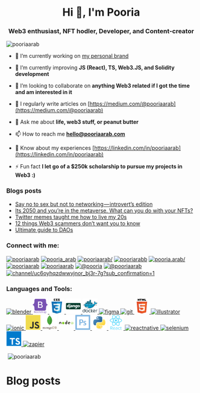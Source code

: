 <h1 align="center">Hi 👋, I'm Pooria</h1>
<h3 align="center">Web3 enthusiast, NFT hodler, Developer, and Content-creator</h3>

<p align="left"> <img src="https://komarev.com/ghpvc/?username=pooriaarab&label=Profile%20views&color=0e75b6&style=flat" alt="pooriaarab" /> </p>

- 🔭 I’m currently working on [my personal brand](https://www.pooria.xyz)

- 🌱 I’m currently improving **JS (React), TS, Web3.JS, and Solidity development**

- 👯 I’m looking to collaborate on **anything Web3 related if I got the time and am interested in it**

- 📝 I regularly write articles on [https://medium.com/@pooriaarab](https://medium.com/@pooriaarab)

- 💬 Ask me about **life, web3 stuff, or peanut butter**

- 📫 How to reach me **hello@pooriaarab.com**

- 📄 Know about my experiences [https://linkedin.com/in/pooriaarab](https://linkedin.com/in/pooriaarab)

- ⚡ Fun fact **I let go of a $250k scholarship to pursue my projects in Web3 :)**

### Blogs posts
<!-- BLOG-POST-LIST:START -->
- [Say no to sex but not to networking — introvert’s edition](https://medium.com/@pooriaarab/say-no-to-sex-but-not-to-networking-introverts-edition-ee38be4f1e93?source=rss-ddb1998d3f52------2)
- [Its 2050 and you’re in the metaverse. What can you do with your NFTs?](https://medium.com/@pooriaarab/its-2050-and-youre-in-the-metaverse-what-can-you-do-with-your-nfts-875471adea5b?source=rss-ddb1998d3f52------2)
- [Twitter memes taught me how to live my 20s](https://medium.com/geekculture/twitter-memes-taught-me-how-to-live-my-20s-89f1c14344bb?source=rss-ddb1998d3f52------2)
- [12 things Web3 scammers don’t want you to know](https://medium.com/geekculture/12-things-web3-scammers-dont-want-you-to-know-24a79a02c8f8?source=rss-ddb1998d3f52------2)
- [Ultimate guide to DAOs](https://medium.com/geekculture/ultimate-guide-to-daos-81d674dbb2c4?source=rss-ddb1998d3f52------2)
<!-- BLOG-POST-LIST:END -->

<h3 align="left">Connect with me:</h3>
<p align="left">
<a href="https://dev.to/pooriaarab" target="blank"><img align="center" src="https://raw.githubusercontent.com/rahuldkjain/github-profile-readme-generator/master/src/images/icons/Social/devto.svg" alt="pooriaarab" height="30" width="40" /></a>
<a href="https://twitter.com/pooria_arab" target="blank"><img align="center" src="https://raw.githubusercontent.com/rahuldkjain/github-profile-readme-generator/master/src/images/icons/Social/twitter.svg" alt="pooria_arab" height="30" width="40" /></a>
<a href="https://linkedin.com/in/pooriaarab/" target="blank"><img align="center" src="https://raw.githubusercontent.com/rahuldkjain/github-profile-readme-generator/master/src/images/icons/Social/linked-in-alt.svg" alt="pooriaarab/" height="30" width="40" /></a>
<a href="https://fb.com/pooriarabb" target="blank"><img align="center" src="https://raw.githubusercontent.com/rahuldkjain/github-profile-readme-generator/master/src/images/icons/Social/facebook.svg" alt="pooriarabb" height="30" width="40" /></a>
<a href="https://instagram.com/pooria.arab/" target="blank"><img align="center" src="https://raw.githubusercontent.com/rahuldkjain/github-profile-readme-generator/master/src/images/icons/Social/instagram.svg" alt="pooria.arab/" height="30" width="40" /></a>
<a href="https://dribbble.com/pooriaarab" target="blank"><img align="center" src="https://raw.githubusercontent.com/rahuldkjain/github-profile-readme-generator/master/src/images/icons/Social/dribbble.svg" alt="pooriaarab" height="30" width="40" /></a>
<a href="https://www.behance.net/pooriaarab" target="blank"><img align="center" src="https://raw.githubusercontent.com/rahuldkjain/github-profile-readme-generator/master/src/images/icons/Social/behance.svg" alt="pooriaarab" height="30" width="40" /></a>
<a href="https://hashnode.com/@pooria" target="blank"><img align="center" src="https://raw.githubusercontent.com/rahuldkjain/github-profile-readme-generator/master/src/images/icons/Social/hashnode.svg" alt="@pooria" height="30" width="40" /></a>
<a href="https://medium.com/@pooriaarab" target="blank"><img align="center" src="https://raw.githubusercontent.com/rahuldkjain/github-profile-readme-generator/master/src/images/icons/Social/medium.svg" alt="@pooriaarab" height="30" width="40" /></a>
<a href="https://www.youtube.com/c/channel/uc6oyhqzdwwvjnor_bj3r-7g?sub_confirmation=1" target="blank"><img align="center" src="https://raw.githubusercontent.com/rahuldkjain/github-profile-readme-generator/master/src/images/icons/Social/youtube.svg" alt="channel/uc6oyhqzdwwvjnor_bj3r-7g?sub_confirmation=1" height="30" width="40" /></a>
</p>

<h3 align="left">Languages and Tools:</h3>
<p align="left"> <a href="https://www.blender.org/" target="_blank" rel="noreferrer"> <img src="https://download.blender.org/branding/community/blender_community_badge_white.svg" alt="blender" width="40" height="40"/> </a> <a href="https://getbootstrap.com" target="_blank" rel="noreferrer"> <img src="https://raw.githubusercontent.com/devicons/devicon/master/icons/bootstrap/bootstrap-plain-wordmark.svg" alt="bootstrap" width="40" height="40"/> </a> <a href="https://www.w3schools.com/css/" target="_blank" rel="noreferrer"> <img src="https://raw.githubusercontent.com/devicons/devicon/master/icons/css3/css3-original-wordmark.svg" alt="css3" width="40" height="40"/> </a> <a href="https://www.djangoproject.com/" target="_blank" rel="noreferrer"> <img src="https://raw.githubusercontent.com/devicons/devicon/master/icons/django/django-original.svg" alt="django" width="40" height="40"/> </a> <a href="https://www.docker.com/" target="_blank" rel="noreferrer"> <img src="https://raw.githubusercontent.com/devicons/devicon/master/icons/docker/docker-original-wordmark.svg" alt="docker" width="40" height="40"/> </a> <a href="https://www.figma.com/" target="_blank" rel="noreferrer"> <img src="https://www.vectorlogo.zone/logos/figma/figma-icon.svg" alt="figma" width="40" height="40"/> </a> <a href="https://git-scm.com/" target="_blank" rel="noreferrer"> <img src="https://www.vectorlogo.zone/logos/git-scm/git-scm-icon.svg" alt="git" width="40" height="40"/> </a> <a href="https://www.w3.org/html/" target="_blank" rel="noreferrer"> <img src="https://raw.githubusercontent.com/devicons/devicon/master/icons/html5/html5-original-wordmark.svg" alt="html5" width="40" height="40"/> </a> <a href="https://www.adobe.com/in/products/illustrator.html" target="_blank" rel="noreferrer"> <img src="https://www.vectorlogo.zone/logos/adobe_illustrator/adobe_illustrator-icon.svg" alt="illustrator" width="40" height="40"/> </a> <a href="https://ionicframework.com" target="_blank" rel="noreferrer"> <img src="https://upload.wikimedia.org/wikipedia/commons/d/d1/Ionic_Logo.svg" alt="ionic" width="40" height="40"/> </a> <a href="https://developer.mozilla.org/en-US/docs/Web/JavaScript" target="_blank" rel="noreferrer"> <img src="https://raw.githubusercontent.com/devicons/devicon/master/icons/javascript/javascript-original.svg" alt="javascript" width="40" height="40"/> </a> <a href="https://www.mongodb.com/" target="_blank" rel="noreferrer"> <img src="https://raw.githubusercontent.com/devicons/devicon/master/icons/mongodb/mongodb-original-wordmark.svg" alt="mongodb" width="40" height="40"/> </a> <a href="https://nodejs.org" target="_blank" rel="noreferrer"> <img src="https://raw.githubusercontent.com/devicons/devicon/master/icons/nodejs/nodejs-original-wordmark.svg" alt="nodejs" width="40" height="40"/> </a> <a href="https://www.photoshop.com/en" target="_blank" rel="noreferrer"> <img src="https://raw.githubusercontent.com/devicons/devicon/master/icons/photoshop/photoshop-line.svg" alt="photoshop" width="40" height="40"/> </a> <a href="https://www.python.org" target="_blank" rel="noreferrer"> <img src="https://raw.githubusercontent.com/devicons/devicon/master/icons/python/python-original.svg" alt="python" width="40" height="40"/> </a> <a href="https://reactjs.org/" target="_blank" rel="noreferrer"> <img src="https://raw.githubusercontent.com/devicons/devicon/master/icons/react/react-original-wordmark.svg" alt="react" width="40" height="40"/> </a> <a href="https://reactnative.dev/" target="_blank" rel="noreferrer"> <img src="https://reactnative.dev/img/header_logo.svg" alt="reactnative" width="40" height="40"/> </a> <a href="https://www.selenium.dev" target="_blank" rel="noreferrer"> <img src="https://raw.githubusercontent.com/detain/svg-logos/780f25886640cef088af994181646db2f6b1a3f8/svg/selenium-logo.svg" alt="selenium" width="40" height="40"/> </a> <a href="https://www.typescriptlang.org/" target="_blank" rel="noreferrer"> <img src="https://raw.githubusercontent.com/devicons/devicon/master/icons/typescript/typescript-original.svg" alt="typescript" width="40" height="40"/> </a> <a href="https://zapier.com" target="_blank" rel="noreferrer"> <img src="https://www.vectorlogo.zone/logos/zapier/zapier-icon.svg" alt="zapier" width="40" height="40"/> </a> </p>

<p>&nbsp;<img align="center" src="https://github-readme-stats.vercel.app/api?username=pooriaarab&show_icons=true&locale=en" alt="pooriaarab" /></p>

# Blog posts

<!-- BLOG-POST-LIST:START -->
<!-- BLOG-POST-LIST:END -->
